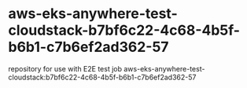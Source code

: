 # aws-eks-anywhere-test-cloudstack-b7bf6c22-4c68-4b5f-b6b1-c7b6ef2ad362-57
repository for use with E2E test job aws-eks-anywhere-test-cloudstack:b7bf6c22-4c68-4b5f-b6b1-c7b6ef2ad362-57
